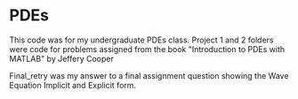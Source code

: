# PDEs

This code was for my undergraduate PDEs class. 
Project 1 and 2 folders were code for problems assigned from the book 
"Introduction to PDEs with MATLAB" by Jeffery Cooper

Final_retry was my answer to a final assignment question showing the Wave Equation Implicit and Explicit form.
